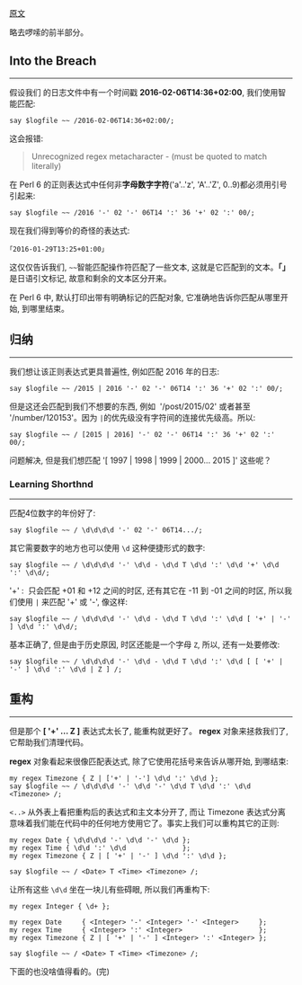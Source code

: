 

[原文](http://theperlfisher.blogspot.jp/2016/02/from-regular-expressions-to-grammars-pt.html)

略去啰嗦的前半部分。

## Into the Breach
---

假设我们 的日志文件中有一个时间戳 **2016-02-06T14:36+02:00**, 我们使用智能匹配:

``` perl6
say $logfile ~~ /2016-02-06T14:36+02:00/;
```

这会报错:

> Unrecognized regex metacharacter - (must be quoted to match literally)

在 Perl 6 的正则表达式中任何非**字母数字字符**('a'..'z', 'A'..'Z', 0..9)都必须用引号引起来:

``` perl6
say $logfile ~~ /2016 '-' 02 '-' 06T14 ':' 36 '+' 02 ':' 00/;
```

现在我们得到等价的奇怪的表达式:

```
｢2016-01-29T13:25+01:00｣
```

这仅仅告诉我们, `~~`智能匹配操作符匹配了一些文本, 这就是它匹配到的文本。**｢｣** 是日语引文标记, 故意和剩余的文本区分开来。

在 Perl 6 中, 默认打印出带有明确标记的匹配对象, 它准确地告诉你匹配从哪里开始, 到哪里结束。

## 归纳
---

我们想让该正则表达式更具普遍性, 例如匹配 2016 年的日志:

``` perl6
say $logfile ~~ /2015 | 2016 '-' 02 '-' 06T14 ':' 36 '+' 02 ':' 00/;
```

但是这还会匹配到我们不想要的东西, 例如  '/post/2015/02' 或者甚至 '/number/120153'。因为 `|`的优先级没有字符间的连接优先级高。所以:

``` perl6
say $logfile ~~ / [2015 | 2016] '-' 02 '-' 06T14 ':' 36 '+' 02 ':' 00/;
```

问题解决, 但是我们想匹配 '[ 1997 | 1998 | 1999 | 2000... 2015 ]' 这些呢？

### Learning Shorthnd
---

匹配4位数字的年份好了:

``` perl6
say $logfile ~~ / \d\d\d\d '-' 02 '-' 06T14.../;
```

其它需要数字的地方也可以使用 `\d` 这种便捷形式的数字:

``` perl6
say $logfile ~~ / \d\d\d\d '-' \d\d - \d\d T \d\d ':' \d\d '+' \d\d ':' \d\d/;
```

'+' <digits> : <digits> 只会匹配 +01 和 +12 之间的时区, 还有其它在 -11 到 -01 之间的时区, 所以我们使用 `|` 来匹配 '+' 或 '-', 像这样:

``` perl6
say $logfile ~~ / \d\d\d\d '-' \d\d - \d\d T \d\d ':' \d\d [ '+' | '-' ] \d\d ':' \d\d/;
```

基本正确了, 但是由于历史原因, 时区还能是一个字母 `Z`, 所以, 还有一处要修改:

``` perl6
say $logfile ~~ / \d\d\d\d '-' \d\d - \d\d T \d\d ':' \d\d [ [ '+' | '-' ] \d\d ':' \d\d | Z ] /;
```

## 重构
---

但是那个 **[ '+' ... Z ]** 表达式太长了, 能重构就更好了。 **regex** 对象来拯救我们了, 它帮助我们清理代码。



**regex** 对象看起来很像匹配表达式, 除了它使用花括号来告诉从哪开始, 到哪结束:

``` perl6
my regex Timezone { Z | ['+' | '-'] \d\d ':' \d\d };
say $logfile ~~ / \d\d\d\d '-' \d\d '-' \d\d T \d\d ':' \d\d <Timezone> /;
```

`<..>` 从外表上看把重构后的表达式和主文本分开了, 而让 Timezone 表达式分离意味着我们能在代码中的任何地方使用它了。事实上我们可以重构其它的正则:

``` perl6
my regex Date { \d\d\d\d '-' \d\d '-' \d\d };
my regex Time { \d\d ':' \d\d              };
my regex Timezone { Z | [ '+' | '-' ] \d\d ':' \d\d };

say $logfile ~~ / <Date> T <Time> <Timezone> /;
```

让所有这些 `\d\d` 坐在一块儿有些碍眼, 所以我们再重构下:

``` perl6
my regex Integer { \d+ };

my regex Date     { <Integer> '-' <Integer> '-' <Integer>     };
my regex Time     { <Integer> ':' <Integer>                   };
my regex Timezone { Z | [ '+' | '-' ] <Integer> ':' <Integer> };

say $logfile ~~ / <Date> T <Time> <Timezone> /;
```

下面的也没啥值得看的。(完)
